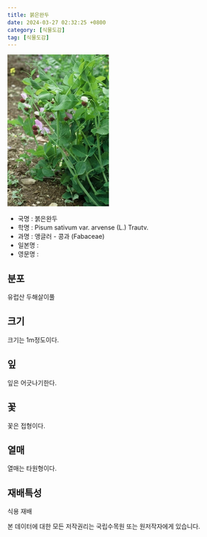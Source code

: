```yaml
---
title: 붉은완두
date: 2024-03-27 02:32:25 +0800
category: [식물도감]
tag: [식물도감]
---
```




![붉은완두](/assets/img/fileUpload/plants/basic/Leguminosae/Pisum/24552/5_th2.JPG)
- 국명 : 붉은완두
- 학명 : Pisum sativum var. arvense (L.) Trautv.
- 과명 : 앵글러 - 콩과 (Fabaceae)
- 일본명 : 
- 영문명 : 


## 분포
유럽산 두해살이풀
## 크기
크기는 1m정도이다.
## 잎
잎은 어긋나기한다.
## 꽃
꽃은 접형이다. 
## 열매
열매는 타원형이다.
## 재배특성
식용 재배






본 데이터에 대한 모든 저작권리는 국립수목원 또는 원저작자에게 있습니다.
